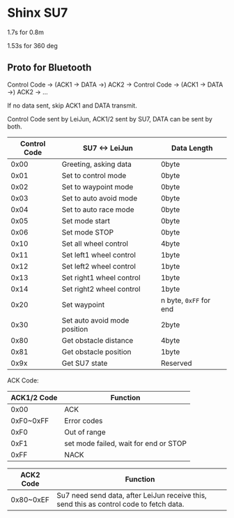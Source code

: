 # Shinx SU7

1.7s for 0.8m

1.53s for 360 deg

## Proto for Bluetooth

Control Code -> (ACK1 -> DATA ->) ACK2 -> Control Code -> (ACK1 -> DATA ->) ACK2 -> ...

If no data sent, skip ACK1 and DATA transmit.

Control Code sent by LeiJun, ACK1/2 sent by SU7, DATA can be sent by both.

| Control Code | SU7 <-> LeiJun               | Data Length            |
| ------------ | ---------------------------- | ---------------------- |
| 0x00         | Greeting, asking data        | 0byte                  |
| 0x01         | Set to control mode          | 0byte                  |
| 0x02         | Set to waypoint mode         | 0byte                  |
| 0x03         | Set to auto avoid mode       | 0byte                  |
| 0x04         | Set to auto race mode        | 0byte                  |
| 0x05         | Set mode start               | 0byte                  |
| 0x06         | Set mode STOP                | 0byte                  |
| 0x10         | Set all wheel control        | 4byte                  |
| 0x11         | Set left1 wheel control      | 1byte                  |
| 0x12         | Set left2 wheel control      | 1byte                  |
| 0x13         | Set right1 wheel control     | 1byte                  |
| 0x14         | Set right2 wheel control     | 1byte                  |
| 0x20         | Set waypoint                 | n byte, `0xFF` for end |
| 0x30         | Set auto avoid mode position | 2byte                  |
| 0x80         | Get obstacle distance        | 4byte                  |
| 0x81         | Get obstacle position        | 1byte                  |
| 0x9x         | Get SU7 state                | Reserved               |

ACK Code:

| ACK1/2 Code | Function                               |
| ----------- | -------------------------------------- |
| 0x00        | ACK                                    |
| 0xF0~0xFF   | Error codes                            |
| 0xF0        | Out of range                           |
| 0xF1        | set mode failed, wait for end or STOP  |
| 0xFF        | NACK                                   |

| ACK2 Code | Function                                                     |
| --------- | ------------------------------------------------------------ |
| 0x80~0xEF | Su7 need send data, after LeiJun receive this, send this as control code to fetch data. |
